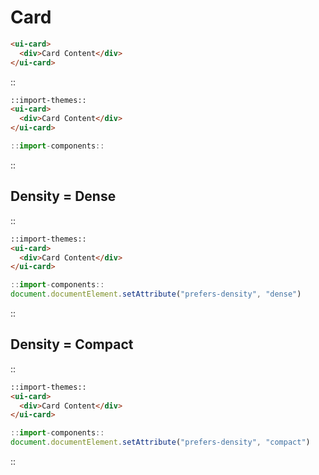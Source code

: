 <!--
type: page
title: Card
location: ./components/card
layout: default
-->

# Card

```html
<ui-card>
  <div>Card Content</div>
</ui-card>
```

::
```html
::import-themes::
<ui-card>
  <div>Card Content</div>
</ui-card>
```
```js
::import-components::
```
::

## Density = Dense
::
```html
::import-themes::
<ui-card>
  <div>Card Content</div>
</ui-card>
```
```js
::import-components::
document.documentElement.setAttribute("prefers-density", "dense")
```
::

## Density = Compact
::
```html
::import-themes::
<ui-card>
  <div>Card Content</div>
</ui-card>
```
```js
::import-components::
document.documentElement.setAttribute("prefers-density", "compact")
```
::